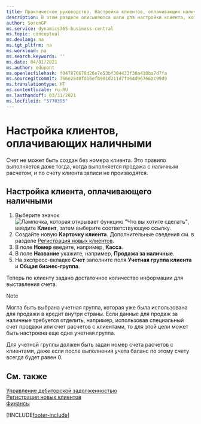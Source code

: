 ```yaml
---
title: Практическое руководство. Настройка клиентов, оплачивающих наличными | Документация Майкрософт
description: В этом разделе описываются шаги для настройки клиента, который осуществляет оплату наличными.
author: SorenGP
ms.service: dynamics365-business-central
ms.topic: conceptual
ms.devlang: na
ms.tgt_pltfrm: na
ms.workload: na
ms.search.keywords: ''
ms.date: 04/01/2021
ms.author: edupont
ms.openlocfilehash: f047876678d26e7e53bf304433f38a410ba7d7fa
ms.sourcegitcommit: 766e2840fd16efb901d211d7fa64d96766ac99d9
ms.translationtype: HT
ms.contentlocale: ru-RU
ms.lasthandoff: 03/31/2021
ms.locfileid: "5770395"
---
```

# <a name="set-up-cash-customers"></a>Настройка клиентов, оплачивающих наличными
Счет не может быть создан без номера клиента. Это правило выполняется даже тогда, когда выполняется продажа с наличным расчетом, и по счету клиента записи не производятся.  

## <a name="to-set-up-a-cash-customer"></a>Настройка клиента, оплачивающего наличными  
1.  Выберите значок ![Лампочка, которая открывает функцию "Что вы хотите сделать"](media/ui-search/search_small.png "Что вы хотите сделать"), введите **Клиент**, затем выберите соответствующую ссылку.  
2.  Создайте новую **Карточку клиента**. Дополнительные сведения см. в разделе [Регистрация новых клиентов](sales-how-register-new-customers.md).
3.  В поле **Номер** введите, например, **Касса**.  
4.  В поле **Название** укажите, например, **Продажа за наличные**.  
5.  На экспресс-вкладке **Счет** заполните поля **Учетная группа клиента** и **Общая бизнес-группа**.  

 Теперь по клиенту задано достаточное количество информации для выставления счета.  

> [!NOTE]  
>  Могла быть выбрана учетная группа, которая уже была использована для продажи в кредит внутри страны. Если данные для продаж за наличные требуется отделить, например, использовав специальный счет продажи или счет расчетов с клиентами, то для этой цели может быть настроена еще одна учетная группа.  
>   
>  Для учетной группы должен быть задан номер счета расчетов с клиентами, даже если после выполнения учета баланс по этому счету всегда будет равен 0.  

## <a name="see-also"></a>См. также
[Управление дебиторской задолженностью](receivables-manage-receivables.md)  
[Регистрация новых клиентов](sales-how-register-new-customers.md)    
[Финансы](finance.md)  



[!INCLUDE[footer-include](includes/footer-banner.md)]